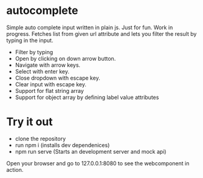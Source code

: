 # autocomplete
Simple auto complete input written in plain js. Just for fun. Work in progress.
Fetches list from given url attribute and lets you filter the result
by typing in the input.

- Filter by typing
- Open by clicking on down arrow button.
- Navigate with arrow keys.
- Select with enter key.
- Close dropdown with escape key.
- Clear input with escape key.
- Support for flat string array
- Support for object array by defining label value attributes

# Try it out
- clone the repository
- run npm i (installs dev dependenices)
- npm run serve (Starts an development server and mock api)

Open your browser and go to 127.0.0.1:8080 to see the webcomponent 
in action.
